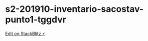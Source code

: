 # s2-201910-inventario-sacostav-punto1-tggdvr

[Edit on StackBlitz ⚡️](https://stackblitz.com/edit/s2-201910-inventario-sacostav-punto1-tggdvr)